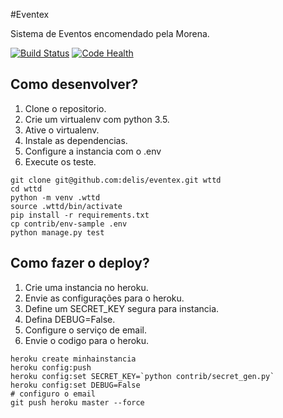 #Eventex

Sistema de Eventos encomendado pela Morena.

[![Build Status](https://travis-ci.org/WallasDeLis/eventex.svg?branch=master)](https://travis-ci.org/WallasDeLis/eventex)
[![Code Health](https://landscape.io/github/WallasDeLis/eventex/master/landscape.svg?style=flat)](https://landscape.io/github/WallasDeLis/eventex/master)

## Como desenvolver?

1. Clone o repositorio.
2. Crie um virtualenv com python 3.5.
3. Ative o virtualenv.
4. Instale as dependencias.
5. Configure a instancia com o .env
6. Execute os teste.

```console
git clone git@github.com:delis/eventex.git wttd
cd wttd
python -m venv .wttd
source .wttd/bin/activate
pip install -r requirements.txt
cp contrib/env-sample .env
python manage.py test
```

## Como fazer o deploy?

1. Crie uma instancia no heroku.
2. Envie as configurações para o heroku.
3. Define um SECRET_KEY segura para instancia.
4. Defina DEBUG=False.
5. Configure o serviço de email.
6. Envie o codigo para o heroku.

```console
heroku create minhainstancia
heroku config:push
heroku config:set SECRET_KEY=`python contrib/secret_gen.py`
heroku config:set DEBUG=False
# configuro o email
git push heroku master --force

```